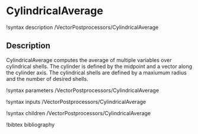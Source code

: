 # CylindricalAverage

!syntax description /VectorPostprocessors/CylindricalAverage

## Description

CylindricalAverage computes the average of multiple variables over cylindrical
shells. The cylinder is defined by the midpoint and a vector along the cylinder
axis. The cylindrical shells are defined by a maxiumum radius and the number
of desired shells.

!syntax parameters /VectorPostprocessors/CylindricalAverage

!syntax inputs /VectorPostprocessors/CylindricalAverage

!syntax children /VectorPostprocessors/CylindricalAverage

!bibtex bibliography
